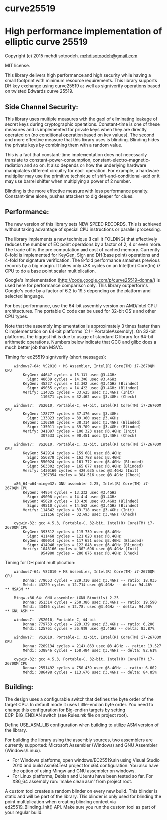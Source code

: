 # curve25519
High performance implementation of elliptic curve 25519
=======================================================

Copyright (c) 2015 mehdi sotoodeh.
mehdisotoodeh@gmail.com

MIT license.


This library delivers high performance and high security while having a small
footprint with minimum resource requirements.
This library supports DH key exchange using curve25519 as well as sign/verify
operations based on twisted Edwards curve 25519.


Side Channel Security:
----------------------
This library uses multiple measures with the gaol of eliminating leakage of secret 
keys during cryptographic operations. Constant-time is one of these measures and 
is implemented for private keys when they are directly operated on (no conditional 
operation based on key values). 
The second and more effective measure that this library uses is blinding. Blinding
hides the private keys by combining them with a random value.

This is a fact that constant-time implementation does not necessarily translate to
constant-power-consumption, constant-electro-magnetic-radiation and so on. It also
depends on how the underlying hardware manipulates different circuitry for each
operation. For example, a hardware multiplier may use the primitive technique of
shift-and-conditional-add or it may use barrel shifter when multiplying a power of 
2 number.

Blinding is the more effective measure with less performance penalty.
Constant-time alone, pushes attackers to dig deeper for clues.


Performance:
------------
The new version of this library sets NEW SPEED RECORDS. This is achieved 
without taking advantage of special CPU instructions or parallel processing.

The library implements a new technique (I call it FOLDING) that effectively 
reduces the number of EC point operations by a factor of 2, 4 or even more. 
The trade off is the pre computation and cost of cached memory.
Currently 8-fold is implemented for KeyGen, Sign and DH(base point) operations 
and 4-fold for signature verification.
The 8-fold performance smashes previous records by a big margin. It takes only 
43K cycles on an Intel(tm) Core(tm) i7 CPU to do a base point scalar multiplication.

Google's implementation (http://code.google.com/p/curve25519-donna/) is used
here for performance comparison only. This library outperforms Google's code 
by a factor of 6.2 to 19.5 depending on the platform and selected language.

For best performance, use the 64-bit assembly version on AMD/Intel CPU 
architectures. The portable C code can be used for 32-bit OS's and other CPU 
types.

Note that the assembly implementation is approximately 3 times faster than C 
implementation on 64-bit platforms (C != PortableAssembly).
On 32-bit platforms, the biggest hit is due to usage of standard C library for
64-bit arithmetic operations. Numbers below indicate that GCC and glibc does a 
much better job than MSVC.


Timing for ed25519 sign/verify (short messages):
```
    windows7-64: VS2010 + MS Assembler, Intel(R) Core(TM) i7-2670QM CPU
        KeyGen: 44647 cycles = 13.131 usec @3.4GHz
          Sign: 48639 cycles = 14.306 usec @3.4GHz
        KeyGen: 45227 cycles = 13.302 usec @3.4GHz (Blinded)
          Sign: 49035 cycles = 14.422 usec @3.4GHz (Blinded)
        Verify: 114325 cycles = 33.625 usec @3.4GHz (Init)
                110371 cycles = 32.462 usec @3.4GHz (Check)
            
    windows7:  VS2010, Portable-C, 64-bit, Intel(R) Core(TM) i7-2670QM CPU
        KeyGen: 128777 cycles = 37.876 usec @3.4GHz
          Sign: 133823 cycles = 39.360 usec @3.4GHz
        KeyGen: 130269 cycles = 38.314 usec @3.4GHz (Blinded)
          Sign: 135011 cycles = 39.709 usec @3.4GHz (Blinded)
        Verify: 341097 cycles = 100.323 usec @3.4GHz (Init)
                307533 cycles = 90.451 usec @3.4GHz (Check)

    windows7:  VS2010, Portable-C, 32-bit, Intel(R) Core(TM) i7-2670QM CPU
        KeyGen: 542914 cycles = 159.681 usec @3.4GHz
          Sign: 556878 cycles = 163.788 usec @3.4GHz
        KeyGen: 550024 cycles = 161.772 usec @3.4GHz (Blinded)
          Sign: 563302 cycles = 165.677 usec @3.4GHz (Blinded)
        Verify: 1430160 cycles = 420.635 usec @3.4GHz (Init)
                1307354 cycles = 384.516 usec @3.4GHz (Check)

    x86_64-w64-mingw32: GNU assembler 2.25, Intel(R) Core(TM) i7-2670QM CPU
        KeyGen: 44954 cycles = 13.222 usec @3.4GHz
          Sign: 49008 cycles = 14.414 usec @3.4GHz
        KeyGen: 45628 cycles = 13.420 usec @3.4GHz (Blinded)
          Sign: 49510 cycles = 14.562 usec @3.4GHz (Blinded)
        Verify: 114642 cycles = 33.718 usec @3.4GHz (Init)
                111156 cycles = 32.693 usec @3.4GHz (Check)
                
    cygwin-32: gcc 4.5.3, Portable-C, 32-bit, Intel(R) Core(TM) i7-2670QM CPU
        KeyGen: 393512 cycles = 115.739 usec @3.4GHz
          Sign: 411468 cycles = 121.020 usec @3.4GHz
        KeyGen: 400014 cycles = 117.651 usec @3.4GHz (Blinded)
          Sign: 414946 cycles = 122.043 usec @3.4GHz (Blinded)
        Verify: 1046166 cycles = 307.696 usec @3.4GHz (Init)
                954980 cycles = 280.876 usec @3.4GHz (Check)
```

Timing for DH point multiplication:
```
    windows7-64: VS2010 + MS Assembler, Intel(R) Core(TM) i7-2670QM CPU
        Donna: 779653 cycles = 229.310 usec @3.4GHz -- ratio: 18.035
        Mehdi: 43229 cycles = 12.714 usec @3.4GHz -- delta: 94.46%      ** MSASM **

    Mingw-x86_64: GNU assembler (GNU Binutils) 2.25
        Donna: 851314 cycles = 250.386 usec @3.4GHz -- ratio: 19.590
        Mehdi: 43456 cycles = 12.781 usec @3.4GHz -- delta: 94.90%      ** GNU ASM **
    
    windows7:  VS2010, Portable-C, 64-bit
        Donna: 779753 cycles = 229.339 usec @3.4GHz -- ratio: 6.200
        Mehdi: 125761 cycles = 36.989 usec @3.4GHz -- delta: 83.87%
            
    windows7:  VS2010, Portable-C, 32-bit, Intel(R) Core(TM) i7-2670QM CPU
        Donna: 7289134 cycles = 2143.863 usec @3.4GHz -- ratio: 13.527
        Mehdi: 538846 cycles = 158.484 usec @3.4GHz -- delta: 92.61%

    cygwin-32: gcc 4.5.3, Portable-C, 32-bit, Intel(R) Core(TM) i7-2670QM CPU
        Donna: 2551492 cycles = 750.439 usec @3.4GHz -- ratio: 6.602
        Mehdi: 386498 cycles = 113.676 usec @3.4GHz -- delta: 84.85%
```

Building:
---------
The design uses a configurable switch that defines the byte order of the
target CPU. In default mode it uses Little-endian byte order. You need to
change this configuration for Big-endian targets by setting ECP_BIG_ENDIAN
switch (see Rules.mk file on project root).

Define USE_ASM_LIB configuration when building to utilize ASM version of the library.

For building the library using the assembly sources, two assemblers are currently
supported: Microsoft Assembler (Windows) and GNU Assembler (Windows/Linux). 

- For Windows platforms, open windows/EC25519.sln using Visual Studio 2010
  and build Asm64Test project for x64 configuration.
  You also have the option of using Mingw and GNU assembler on windows.
- For Linux platforms, Debian and Ubuntu have been tested so far. For X86_64 
  assembly run: 'make clean asm' from project root. 

A custom tool creates a random blinder on every new build. This blinder is static
and will be part of the library. This blinder is only used for blinding the point 
multiplication when creating blinding context via ed25519_Blinding_Init() API.
Make sure you run the custom tool as part of your regular build.

